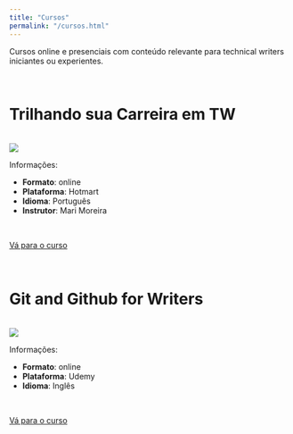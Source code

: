 ```yaml
---
title: "Cursos"
permalink: "/cursos.html"
---
```


Cursos online e presenciais com conteúdo relevante para technical writers iniciantes ou experientes.

<br>

# Trilhando sua Carreira em TW

<br>

<img class="eventSuggestion" src="/assets/images/curso-tctw.png">

<br>

Informações:
- **Formato**: online
- **Plataforma**: Hotmart
- **Idioma**: Português
- **Instrutor**: Mari Moreira

<br>

<a target="_blank" href="https://hotmart.com/pt-br/marketplace/produtos/cursotctw/R68083966J?sck=HOTMART_SITE&src=" class="btn btn-warning">Vá para o curso</a>

<br>

# Git and Github for Writers

<br>

<img class="eventSuggestion" src="/assets/images/git-course.png">

<br>

Informações:
- **Formato**: online
- **Plataforma**: Udemy
- **Idioma**: Inglês

<br>

<a target="_blank" href="https://www.udemy.com/course/git-and-github-for-writers/" class="btn btn-warning">Vá para o curso</a>

<br>
